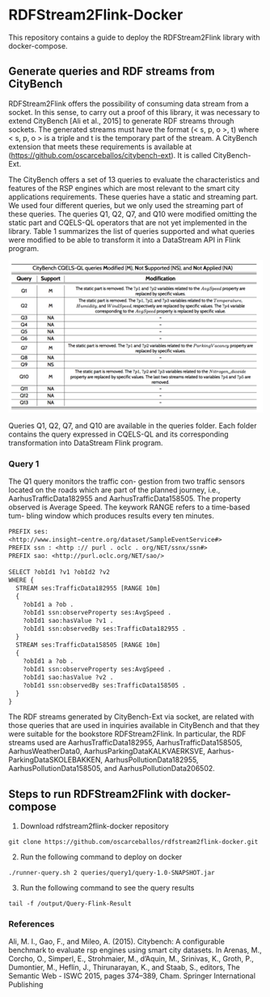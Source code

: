 # RDFStream2Flink-Docker
This repository contains a guide to deploy the RDFStream2Flink library with docker-compose.

## Generate queries and RDF streams from CityBench
RDFStream2Flink offers the possibility of consuming data stream from a socket. In this sense, to carry out a proof of this library, it was necessary to extend CityBench [Ali et al., 2015] to generate RDF streams through sockets. The generated streams must have the format (< s, p, o >, t) where < s, p, o > is a triple and t is the temporary part of the stream. A CityBench extension that meets these requirements is available at (https://github.com/oscarceballos/citybench-ext). It is called CityBench-Ext.

The CityBench offers a set of 13 queries to evaluate the characteristics and features of the RSP engines which are most relevant to the smart city applications requirements. These queries have a static and streaming part. We used four different queries, but we only used the streaming part of these queries. The queries Q1, Q2, Q7, and Q10 were modified omitting the static part and CQELS-QL operators that are not yet implemented in the library. Table 1 summarizes the list of queries supported and what queries were modified to be able to transform it into a DataStream API in Flink program.

![Image text](/images/queries-citybench-stream.png)

Queries Q1, Q2, Q7, and Q10 are available in the queries folder. Each folder contains the query expressed in CQELS-QL and its corresponding transformation into DataStream Flink program.

### Query 1
The Q1 query monitors the traffic con- gestion from two traffic sensors located on the roads which are part of the planned journey, i.e., AarhusTrafficData182955 and AarhusTrafficData158505. The property observed is Average Speed. The keywork RANGE refers to a time-based tum- bling window which produces results every ten minutes.
```
PREFIX ses: <http://www.insight−centre.org/dataset/SampleEventService#>
PREFIX ssn : <http :// purl . oclc . org/NET/ssnx/ssn#>
PREFIX sao: <http://purl.oclc.org/NET/sao/>

SELECT ?obId1 ?v1 ?obId2 ?v2
WHERE {
  STREAM ses:TrafficData182955 [RANGE 10m]
  {
    ?obId1 a ?ob .
    ?obId1 ssn:observeProperty ses:AvgSpeed .
    ?obId1 sao:hasValue ?v1 .
    ?obId1 ssn:observedBy ses:TrafficData182955 .
  }
  STREAM ses:TrafficData158505 [RANGE 10m]
  {
    ?obId1 a ?ob .
    ?obId1 ssn:observeProperty ses:AvgSpeed .
    ?obId1 sao:hasValue ?v2 .
    ?obId1 ssn:observedBy ses:TrafficData158505 . 
  }
}
```

The RDF streams generated by CityBench-Ext via socket, are related with those queries that are used in inquiries available in CityBench and that they were suitable for the bookstore RDFStream2Flink. In particular, the RDF streams used are AarhusTrafficData182955, AarhusTrafficData158505, AarhusWeatherData0, AarhusParkingDataKALKVAERKSVE, Aarhus- ParkingDataSKOLEBAKKEN, AarhusPollutionData182955, AarhusPollutionData158505, and AarhusPollutionData206502.


## Steps to run RDFStream2Flink with docker-compose
1. Download rdfstream2flink-docker repository
```
git clone https://github.com/oscarceballos/rdfstream2flink-docker.git
```
2. Run the following command to deploy on docker
```
./runner-query.sh 2 queries/query1/query-1.0-SNAPSHOT.jar
```
3. Run the following command to see the query results
```
tail -f /output/Query-Flink-Result
```

### References
Ali, M. I., Gao, F., and Mileo, A. (2015). Citybench: A configurable benchmark to evaluate rsp engines using smart city datasets. In Arenas, M., Corcho, O., Simperl, E., Strohmaier, M., d’Aquin, M., Srinivas, K., Groth, P., Dumontier, M., Heflin, J., Thirunarayan, K., and Staab, S., editors, The Semantic Web - ISWC 2015, pages 374–389, Cham. Springer International Publishing



